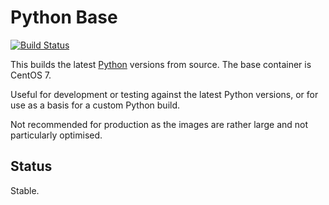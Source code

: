 # Python Base

[![Build Status](https://travis-ci.org/panubo/docker-python.svg?branch=master)](https://travis-ci.org/panubo/docker-python)

This builds the latest [Python](http://python.org) versions from source. The base container is CentOS 7.

Useful for development or testing against the latest Python versions, or for use as a basis for a custom Python build.

Not recommended for production as the images are rather large and not particularly optimised.

## Status

Stable.
